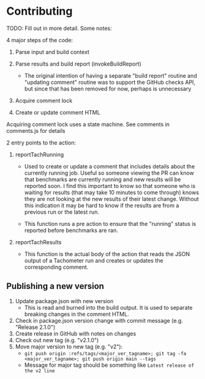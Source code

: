 # Contributing

TODO: Fill out in more detail. Some notes:

4 major steps of the code:

1. Parse input and build context
2. Parse results and build report (invokeBuildReport)

   - The original intention of having a separate "build report" routine and
     "updating comment" routine was to support the GitHub checks API, but since
     that has been removed for now, perhaps is unnecessary

3. Acquire comment lock
4. Create or update comment HTML

Acquiring comment lock uses a state machine. See comments in comments.js for details

2 entry points to the action:

1. reportTachRunning

   - Used to create or update a comment that includes details about the currently
     running job. Useful so someone viewing the PR can know that benchmarks are
     currently running and new results will be reported soon. I find this
     important to know so that someone who is waiting for results (that may take
     10 minutes to come through) knows they are not looking at the new results of
     their latest change. Without this indication it may be hard to know if the
     results are from a previous run or the latest run.

   - This function runs a pre action to ensure that the "running" status is
     reported before benchmarks are ran.

2. reportTachResults

   - This function is the actual body of the action that reads the JSON output of
     a Tachometer run and creates or updates the corresponding comment.

## Publishing a new version

1. Update package.json with new version
   - This is read and burned into the build output. It is used to separate
     breaking changes in the comment HTML.
2. Check in package.json version change with commit message (e.g. "Release 2.1.0")
3. Create release in GitHub with notes on changes
4. Check out new tag (e.g. "v2.1.0")
5. Move major version to new tag (e.g. "v2"):
   - `git push origin :refs/tags/<major_ver_tagname>; git tag -fa <major_ver_tagname>; git push origin main --tags`
   - Message for major tag should be something like `Latest release of the v2 line`
